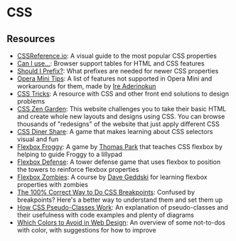 # CSS

## Resources

* [CSSReference.io](http://cssreference.io/): A visual guide to the most popular CSS properties
* [Can I use...](http://caniuse.com/): Browser support tables for HTML and CSS features
* [Should I Prefix?](http://shouldiprefix.com/): What prefixes are needed for newer CSS properties
* [Opera Mini Tips](https://operamini.tips/): A list of features not supported in Opera Mini and workarounds for them, made by [Ire Aderinokun](https://ireaderinokun.com/)
* [CSS Tricks](https://css-tricks.com/): A resource with CSS and other front end solutions to design problems
* [CSS Zen Garden](http://www.csszengarden.com/): This website challenges you to take their basic HTML and create whole new layouts and designs using CSS. You can browse thousands of "redesigns" of the website that just apply different CSS
* [CSS Diner Share](https://flukeout.github.io/): A game that makes learning about CSS selectors visual and fun
* [Flexbox Froggy](http://flexboxfroggy.com/): A game by [Thomas Park](http://thomaspark.co/) that teaches CSS flexbox by helping to guide Froggy to a lillypad
* [Flexbox Defense](http://www.flexboxdefense.com/): A tower defense game that uses flexbox to position the towers to reinforce flexbox properties
* [Flexbox Zombies](http://gedd.ski/master/flexbox/): A course by [Dave Geddski](https://twitter.com/geddski) for learning flexbox properties with zombies
* [The 100% Correct Way to Do CSS Breakpoints](https://medium.freecodecamp.com/the-100-correct-way-to-do-css-breakpoints-88d6a5ba1862): Confused by breakpoints? Here's a better way to understand them and set them up
* [How CSS Pseudo-Classes Work](): An explanation of pseudo-classes and their usefulness with code examples and plenty of diagrams
* [Which Colors to Avoid in Web Design](https://medium.com/wd-tips-tricks/which-colors-to-avoid-in-web-design-8eb8ec1832c7): An overview of some not-to-dos with color, with suggestions for how to improve
